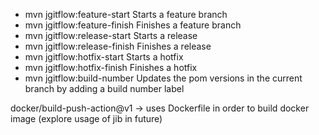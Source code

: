 * mvn jgitflow:feature-start Starts a feature branch
* mvn jgitflow:feature-finish Finishes a feature branch
* mvn jgitflow:release-start Starts a release
* mvn jgitflow:release-finish Finishes a release
* mvn jgitflow:hotfix-start Starts a hotfix
* mvn jgitflow:hotfix-finish Finishes a hotfix
* mvn jgitflow:build-number Updates the pom versions in the current branch by adding a build number label

docker/build-push-action@v1 -> uses Dockerfile in order to build docker image (explore usage of jib in future)